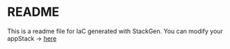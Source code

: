 # README
This is a readme file for IaC generated with StackGen.
You can modify your appStack -> [here](http://main.dev.stackgen.com/appstacks/cbde9f93-08f1-458e-8940-ce7e9083e9d6)
